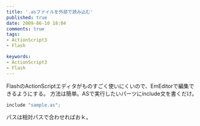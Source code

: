 ```yaml
---
title: '.asファイルを外部で読み込む'
published: true
date: 2009-06-10 18:04
comments: true
tags:
- ActionScript3
- Flash

keywords:
- ActionScript3
- Flash
---
```

FlashのActionScriptエディタがものすごく使いにくいので、EmEditorで編集できるようにする。
方法は簡単。ASで実行したいパーツにinclude文を書くだけ。

```actionscript
include "sample.as";
```

パスは相対パスで合わせればおｋ。